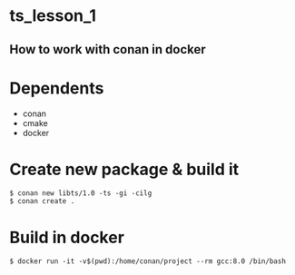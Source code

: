 # ts_lesson_1
How to work with conan in docker
---

# Dependents
- conan
- cmake
- docker

# Create new package & build it
```shell
$ conan new libts/1.0 -ts -gi -cilg
$ conan create . 
```

# Build in docker
```shell
$ docker run -it -v$(pwd):/home/conan/project --rm gcc:8.0 /bin/bash
```